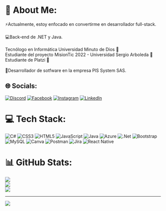 # 💫 About Me:
⚡Actualmente, estoy enfocado en convertirme en desarrollador full-stack.<br><br>💻Back-end de .NET y Java.<br><br>Tecnólogo en Informática  Universidad Minuto de Dios 💙<br>Estudiante del proyecto MisionTic 2022 - Universidad Sergio Arboleda 💛<br>Estudiante de Platzi 💚<br><br>🔭Desarrollador de sotfware en la empresa PlS System SAS.<br>


## 🌐 Socials:
[![Discord](https://img.shields.io/badge/Discord-%237289DA.svg?logo=discord&logoColor=white)](https://discord.gg/Carlos.Gomez.99#6743) [![Facebook](https://img.shields.io/badge/Facebook-%231877F2.svg?logo=Facebook&logoColor=white)](https://facebook.com/cgomezsarm) [![Instagram](https://img.shields.io/badge/Instagram-%23E4405F.svg?logo=Instagram&logoColor=white)](https://instagram.com/carlos_gomez99_) [![LinkedIn](https://img.shields.io/badge/LinkedIn-%230077B5.svg?logo=linkedin&logoColor=white)](https://linkedin.com/in/cgomezsarm99) 

# 💻 Tech Stack:
![C#](https://img.shields.io/badge/c%23-%23239120.svg?style=for-the-badge&logo=c-sharp&logoColor=white) ![CSS3](https://img.shields.io/badge/css3-%231572B6.svg?style=for-the-badge&logo=css3&logoColor=white) ![HTML5](https://img.shields.io/badge/html5-%23E34F26.svg?style=for-the-badge&logo=html5&logoColor=white) ![JavaScript](https://img.shields.io/badge/javascript-%23323330.svg?style=for-the-badge&logo=javascript&logoColor=%23F7DF1E) ![Java](https://img.shields.io/badge/java-%23ED8B00.svg?style=for-the-badge&logo=java&logoColor=white) ![Azure](https://img.shields.io/badge/azure-%230072C6.svg?style=for-the-badge&logo=azure-devops&logoColor=white) ![.Net](https://img.shields.io/badge/.NET-5C2D91?style=for-the-badge&logo=.net&logoColor=white) ![Bootstrap](https://img.shields.io/badge/bootstrap-%23563D7C.svg?style=for-the-badge&logo=bootstrap&logoColor=white) ![MySQL](https://img.shields.io/badge/mysql-%2300f.svg?style=for-the-badge&logo=mysql&logoColor=white) ![Canva](https://img.shields.io/badge/Canva-%2300C4CC.svg?style=for-the-badge&logo=Canva&logoColor=white) ![Postman](https://img.shields.io/badge/Postman-FF6C37?style=for-the-badge&logo=postman&logoColor=white) ![Jira](https://img.shields.io/badge/jira-%230A0FFF.svg?style=for-the-badge&logo=jira&logoColor=white) ![React Native](https://img.shields.io/badge/react_native-%2320232a.svg?style=for-the-badge&logo=react&logoColor=%2361DAFB)
# 📊 GitHub Stats:
![](https://github-readme-stats.vercel.app/api?username=CarlosGomez-99&theme=react&hide_border=false&include_all_commits=true&count_private=false)<br/>
![](https://github-readme-streak-stats.herokuapp.com/?user=CarlosGomez-99&theme=react&hide_border=false)<br/>
![](https://github-readme-stats.vercel.app/api/top-langs/?username=CarlosGomez-99&theme=react&hide_border=false&include_all_commits=true&count_private=false&layout=compact)

---
[![](https://visitcount.itsvg.in/api?id=CarlosGomez-99&icon=0&color=12)](https://visitcount.itsvg.in)

<!-- Proudly created with GPRM ( https://gprm.itsvg.in ) -->

